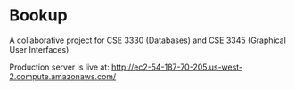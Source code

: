 Bookup
======

A collaborative project for CSE 3330 (Databases) and CSE 3345 (Graphical User Interfaces)

Production server is live at: http://ec2-54-187-70-205.us-west-2.compute.amazonaws.com/

